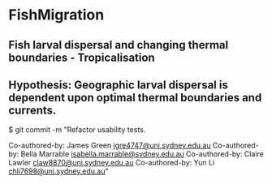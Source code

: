 # FishMigration
## Fish larval dispersal and changing thermal boundaries - Tropicalisation

## Hypothesis: Geographic larval dispersal is dependent upon optimal thermal boundaries and currents.


$ git commit -m "Refactor usability tests.
>
>
Co-authored-by: James Green jgre4747@uni.sydney.edu.au
Co-authored-by: Bella Marrable  isabella.marrable@sydney.edu.au
Co-authored-by: Claire Lawler claw8870@uni.sydney.edu.au
Co-authored-by: Yun Li chli7698@uni.sydney.edu.au"



